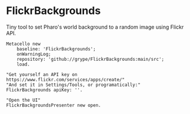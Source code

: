 # FlickrBackgrounds
Tiny tool to set Pharo's world background to a random image using Flickr API.

```smalltalk
Metacello new   
    baseline: 'FlickrBackgrounds';     
    onWarningLog;
    repository: 'github://grype/FlickrBackgrounds:main/src';
    load.

"Get yourself an API key on https://www.flickr.com/services/apps/create/"
"And set it in Settings/Tools, or programatically:"
FlickrBackgrounds apiKey: ''.

"Open the UI"
FlickrBackgroundsPresenter new open.
```
